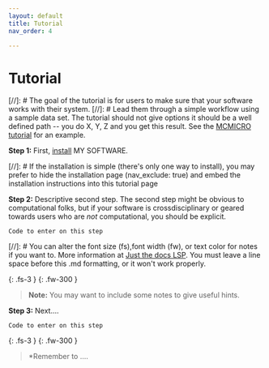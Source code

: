 ```yaml
---
layout: default
title: Tutorial
nav_order: 4

---
```


# Tutorial
[//]: # The goal of the tutorial is for users to make sure that your software works with their system. 
[//]: # Lead them through a simple workflow using a sample data set. The tutorial should not give options it should be a well defined path -- you do X, Y, Z and you get this result. See the [MCMICRO tutorial](https://mcmicro.org/tutorial/tutorial.html) for an example.

**Step 1:** First, [install](usage/installation.html) MY SOFTWARE.

[//]: # If the installation is simple (there's only one way to install), you may prefer to hide the installation page (nav_exclude: true) and embed the installation instructions into this tutorial page

**Step 2:** Descriptive second step. The second step might be obvious to computational folks, but if your software is crossdisciplinary or geared towards users who are *not* computational, you should be explicit. 

```
Code to enter on this step
```

[//]: # You can alter the font size (fs),font width (fw), or text color for notes if you want to. More information at [Just the docs LSP](https://labsyspharm.github.io/just-the-docs-lsp/docs/utilities/typography/). You must leave a line space before this .md formatting, or it won't work properly.

{: .fs-3 }
{: .fw-300 }
> **Note:** You may want to include some notes to give useful hints.
	
**Step 3:** Next.... 

```
Code to enter on this step
```

{: .fs-3 }
{: .fw-300 }
> \*Remember to ....

